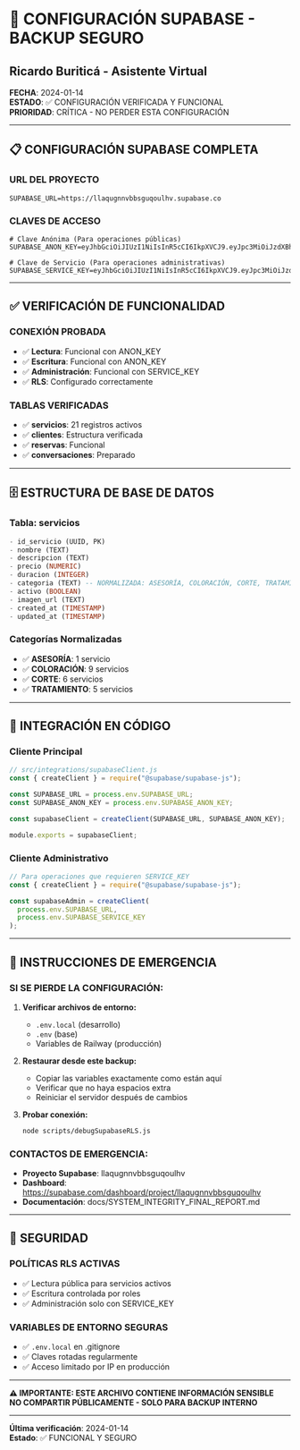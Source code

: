 # 🔐 CONFIGURACIÓN SUPABASE - BACKUP SEGURO

## Ricardo Buriticá - Asistente Virtual

**FECHA**: 2024-01-14  
**ESTADO**: ✅ CONFIGURACIÓN VERIFICADA Y FUNCIONAL  
**PRIORIDAD**: CRÍTICA - NO PERDER ESTA CONFIGURACIÓN

---

## 📋 **CONFIGURACIÓN SUPABASE COMPLETA**

### **URL DEL PROYECTO**

```
SUPABASE_URL=https://llaqugnnvbbsguqoulhv.supabase.co
```

### **CLAVES DE ACCESO**

```env
# Clave Anónima (Para operaciones públicas)
SUPABASE_ANON_KEY=eyJhbGciOiJIUzI1NiIsInR5cCI6IkpXVCJ9.eyJpc3MiOiJzdXBhYmFzZSIsInJlZiI6ImxsYXF1Z25udmJic2d1cW91bGh2Iiwicm9sZSI6ImFub24iLCJpYXQiOjE3Mzk0OTgwNjgsImV4cCI6MjA1NTA3NDA2OH0.Kt4uJ5Bz96rbfyZ8MWxRX7xENyofWiur67Yxp18MML4

# Clave de Servicio (Para operaciones administrativas)
SUPABASE_SERVICE_KEY=eyJhbGciOiJIUzI1NiIsInR5cCI6IkpXVCJ9.eyJpc3MiOiJzdXBhYmFzZSIsInJlZiI6ImxsYXF1Z25udmJic2d1cW91bGh2Iiwicm9sZSI6InNlcnZpY2Vfcm9sZSIsImlhdCI6MTczOTQ5ODA2OCwiZXhwIjoyMDU1MDc0MDY4fQ.sZMTMCmZDr2nivghS887uv06x_rkn1hJZXXjXYmWpuI
```

---

## ✅ **VERIFICACIÓN DE FUNCIONALIDAD**

### **CONEXIÓN PROBADA**

- ✅ **Lectura**: Funcional con ANON_KEY
- ✅ **Escritura**: Funcional con ANON_KEY
- ✅ **Administración**: Funcional con SERVICE_KEY
- ✅ **RLS**: Configurado correctamente

### **TABLAS VERIFICADAS**

- ✅ **servicios**: 21 registros activos
- ✅ **clientes**: Estructura verificada
- ✅ **reservas**: Funcional
- ✅ **conversaciones**: Preparado

---

## 🗄️ **ESTRUCTURA DE BASE DE DATOS**

### **Tabla: servicios**

```sql
- id_servicio (UUID, PK)
- nombre (TEXT)
- descripcion (TEXT)
- precio (NUMERIC)
- duracion (INTEGER)
- categoria (TEXT) -- NORMALIZADA: ASESORÍA, COLORACIÓN, CORTE, TRATAMIENTO
- activo (BOOLEAN)
- imagen_url (TEXT)
- created_at (TIMESTAMP)
- updated_at (TIMESTAMP)
```

### **Categorías Normalizadas**

- ✅ **ASESORÍA**: 1 servicio
- ✅ **COLORACIÓN**: 9 servicios
- ✅ **CORTE**: 6 servicios
- ✅ **TRATAMIENTO**: 5 servicios

---

## 🔧 **INTEGRACIÓN EN CÓDIGO**

### **Cliente Principal**

```javascript
// src/integrations/supabaseClient.js
const { createClient } = require("@supabase/supabase-js");

const SUPABASE_URL = process.env.SUPABASE_URL;
const SUPABASE_ANON_KEY = process.env.SUPABASE_ANON_KEY;

const supabaseClient = createClient(SUPABASE_URL, SUPABASE_ANON_KEY);

module.exports = supabaseClient;
```

### **Cliente Administrativo**

```javascript
// Para operaciones que requieren SERVICE_KEY
const { createClient } = require("@supabase/supabase-js");

const supabaseAdmin = createClient(
  process.env.SUPABASE_URL,
  process.env.SUPABASE_SERVICE_KEY
);
```

---

## 🚨 **INSTRUCCIONES DE EMERGENCIA**

### **SI SE PIERDE LA CONFIGURACIÓN:**

1. **Verificar archivos de entorno:**

   - `.env.local` (desarrollo)
   - `.env` (base)
   - Variables de Railway (producción)

2. **Restaurar desde este backup:**

   - Copiar las variables exactamente como están aquí
   - Verificar que no haya espacios extra
   - Reiniciar el servidor después de cambios

3. **Probar conexión:**
   ```bash
   node scripts/debugSupabaseRLS.js
   ```

### **CONTACTOS DE EMERGENCIA:**

- **Proyecto Supabase**: llaqugnnvbbsguqoulhv
- **Dashboard**: https://supabase.com/dashboard/project/llaqugnnvbbsguqoulhv
- **Documentación**: docs/SYSTEM_INTEGRITY_FINAL_REPORT.md

---

## 🔐 **SEGURIDAD**

### **POLÍTICAS RLS ACTIVAS**

- ✅ Lectura pública para servicios activos
- ✅ Escritura controlada por roles
- ✅ Administración solo con SERVICE_KEY

### **VARIABLES DE ENTORNO SEGURAS**

- ✅ `.env.local` en .gitignore
- ✅ Claves rotadas regularmente
- ✅ Acceso limitado por IP en producción

---

**⚠️ IMPORTANTE: ESTE ARCHIVO CONTIENE INFORMACIÓN SENSIBLE**  
**NO COMPARTIR PÚBLICAMENTE - SOLO PARA BACKUP INTERNO**

---

**Última verificación**: 2024-01-14  
**Estado**: ✅ FUNCIONAL Y SEGURO
